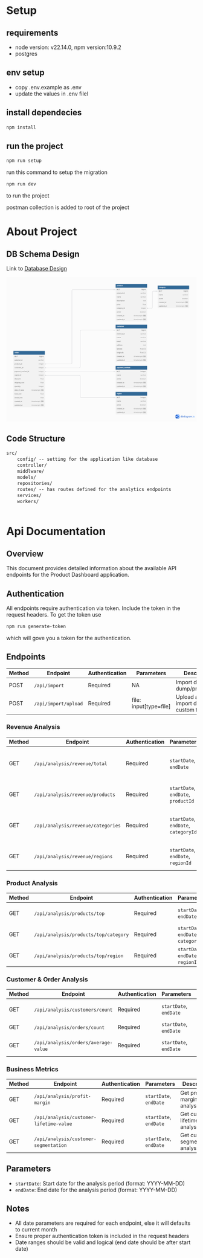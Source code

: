 # Setup

## requirements
- node version: v22.14.0, npm version:10.9.2
- postgres

## env setup
- copy .env.example as .env
- update the values in .env filel

## install dependecies
```bash
npm install
```

## run the project
```bash
npm run setup
```
run this command to setup the migration

```bash
npm run dev
```
to run the project

postman collection is added to root of the project


# About Project
## DB Schema Design
Link to [Database Design](https://dbdiagram.io/d/Product-Dashboard-6805e9e51ca52373f5b386fe)

![DB Design Image](./public/ProductDashboardSchema.png)


## Code Structure
```
src/
    config/ -- setting for the application like database
    controller/
    middlware/
    models/
    repositories/
    routes/ -- has routes defined for the analytics endpoints
    services/
    workers/
    
```

# Api Documentation

## Overview
This document provides detailed information about the available API endpoints for the Product Dashboard application.

## Authentication
All endpoints require authentication via token. Include the token in the request headers.
To get the token use
```bash
npm run generate-token
```
which will gove you a token for the authentication.

## Endpoints

| Method | Endpoint | Authentication | Parameters | Description |
|--------|----------|----------------|------------|-------------|
| POST | `/api/import` | Required | NA | Import data from dump/product.csv |
| POST | `/api/import/upload` | Required | file: input[type=file] | Upload and import data from custom file |

### Revenue Analysis
| Method | Endpoint | Authentication | Parameters | Description |
|--------|----------|----------------|------------|-------------|
| GET | `/api/analysis/revenue/total` | Required | `startDate`, `endDate` | Get total revenue for the specified period |
| GET | `/api/analysis/revenue/products` | Required | `startDate`, `endDate`, `productId` | Get revenue breakdown by products |
| GET | `/api/analysis/revenue/categories` | Required | `startDate`, `endDate`, `categoryId` | Get revenue breakdown by categories |
| GET | `/api/analysis/revenue/regions` | Required | `startDate`, `endDate`, `regionId` | Get revenue breakdown by regions |

### Product Analysis
| Method | Endpoint | Authentication | Parameters | Description |
|--------|----------|----------------|------------|-------------|
| GET | `/api/analysis/products/top` | Required | `startDate`, `endDate` | Get top performing products |
| GET | `/api/analysis/products/top/category` | Required | `startDate`, `endDate`, `categoryId` | Get top products by category |
| GET | `/api/analysis/products/top/region` | Required | `startDate`, `endDate`, `regionId` | Get top products by region |

### Customer & Order Analysis
| Method | Endpoint | Authentication | Parameters | Description |
|--------|----------|----------------|------------|-------------|
| GET | `/api/analysis/customers/count` | Required | `startDate`, `endDate` | Get total customer count |
| GET | `/api/analysis/orders/count` | Required | `startDate`, `endDate` | Get total order count |
| GET | `/api/analysis/orders/average-value` | Required | `startDate`, `endDate` | Get average order value |

### Business Metrics
| Method | Endpoint | Authentication | Parameters | Description |
|--------|----------|----------------|------------|-------------|
| GET | `/api/analysis/profit-margin` | Required | `startDate`, `endDate` | Get profit margin analysis |
| GET | `/api/analysis/customer-lifetime-value` | Required | `startDate`, `endDate` | Get customer lifetime value analysis |
| GET | `/api/analysis/customer-segmentation` | Required | `startDate`, `endDate` | Get customer segmentation analysis |

## Parameters
- `startDate`: Start date for the analysis period (format: YYYY-MM-DD)
- `endDate`: End date for the analysis period (format: YYYY-MM-DD)

## Notes
- All date parameters are required for each endpoint, else it will defaults to current month
- Ensure proper authentication token is included in the request headers
- Date ranges should be valid and logical (end date should be after start date) 